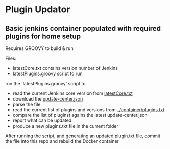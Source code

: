 # Plugin Updator
## Basic jenkins container populated with required plugins for home setup

Requires GROOVY to build & run

Files:
 - latestCore.txt contains       version number of Jenkins
 - latestPlugins.groovy          script to run

run the 'latestPlugins.groovy' script to 
 -  read the current Jenkins core version from [latestCore.txt](latestCore.txt)
 -  download the [update-center.json](http://mirrors.jenkins-ci.org/updates/update-center.json)
 -  parse the file
 -  read the current list of plugins and versions from [../container/plugins.txt](../container/plugins.txt)
 -  compare the list of pluginst agains the latest update-center.json
 -  report what can be updated
 -  produce a new plugins.txt file in the current folder
 
 After running the script, and generating an updated plugin.txt file, commit the file into this repo and rebuild the Docker container 